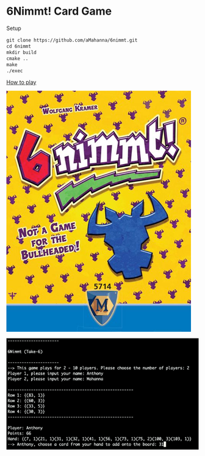 # 6Nimmt! Card Game

Setup
```
git clone https://github.com/aMahanna/6nimmt.git
cd 6nimmt
mkdir build
cmake ..
make
./exec
```

[How to play](https://en.boardgamearena.com/gamepanel?game=sechsnimmt)

![game](imgs/game.jpg)

![terminal](imgs/terminal.png)

